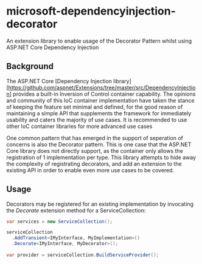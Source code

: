 # microsoft-dependencyinjection-decorator
An extension library to enable usage of the Decorator Pattern whilst using ASP.NET Core Dependency Injection

## Background
The ASP.NET Core [Dependency Injection library][https://github.com/aspnet/Extensions/tree/master/src/DependencyInjection] provides a built-in Inversion of Control container capability. The opinions and community of this IoC container implementation have taken the stance of keeping the feature set minimal and defined,
for the good reason of maintaining a simple API that supplements the framework for immediately usability and caters the majority of use cases. It is recommended to use other IoC container libraries for more advanced use cases

One common pattern that has emerged in the support of seperation of concerns is also the Decorator pattern. This is one case that the ASP.NET Core library does not directly support, as the container only allows the registration of 1 implementation per type. This library attempts to hide away the complexity of registrating decorators, and add an extension to the existing API in order to enable even more use cases to be covered.


## Usage

Decorators may be registered for an existing implementation by invocating the _Decorate_ extension method for a ServiceCollection:

```csharp
var services = new ServiceCollection();

serviceCollection
  .AddTransient<IMyInterface, MyImplementation>()
  .Decorate<IMyInterface, MyDecorator>();
  
var provider = serviceCollection.BuildServiceProvider();
```
